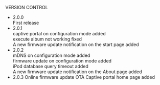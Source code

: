 VERSION CONTROL
- 2.0.0  
First release  
- 2.0.1  
captive portal on configuration mode added  
execute album not working fixed  
A new firmware update notification on the start page added  
- 2.0.2  
mDNS on configuration mode added  
firmware update on configuration mode added  
iPod database query timeout added  
A new firmware update notification on the About page added
- 2.0.3
Online firmware update OTA
Captive portal home page added
